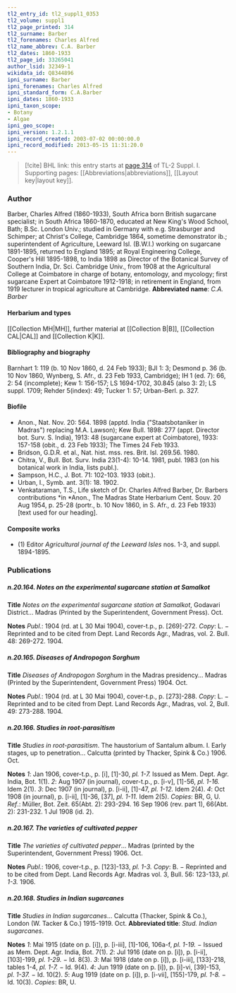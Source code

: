 ```yaml
---
tl2_entry_id: tl2_suppl1_0353
tl2_volume: suppl1
tl2_page_printed: 314
tl2_surname: Barber
tl2_forenames: Charles Alfred
tl2_name_abbrev: C.A. Barber
tl2_dates: 1860-1933
tl2_page_id: 33265041
author_lsid: 32349-1
wikidata_id: Q8344896
ipni_surname: Barber
ipni_forenames: Charles Alfred
ipni_standard_form: C.A.Barber
ipni_dates: 1860-1933
ipni_taxon_scope: 
- Botany
- Algae
ipni_geo_scope: 
ipni_version: 1.2.1.1
ipni_record_created: 2003-07-02 00:00:00.0
ipni_record_modified: 2013-05-15 11:31:20.0
---
```



> [!cite] BHL link: this entry starts at [page 314](https://www.biodiversitylibrary.org/page/33265041) of TL-2 Suppl. I.
> Supporting pages: [[Abbreviations|abbreviations]], [[Layout key|layout key]].

### Author

Barber, Charles Alfred (1860-1933), South Africa born British sugarcane specialist; in South Africa 1860-1870, educated at New King's Wood School, Bath; B.Sc. London Univ.; studied in Germany with e.g. Strasburger and Schimper; at Christ's College, Cambridge 1864, sometime demonstrator ib.; superintendent of Agriculture, Leeward Isl. (B.W.I.) working on sugarcane 1891-1895, returned to England 1895; at Royal Engineering College, Cooper's Hill 1895-1898, to India 1898 as Director of the Botanical Survey of Southern India, Dr. Sci. Cambridge Univ., from 1908 at the Agricultural College at Coimbatore in charge of botany, entomology, and mycology; first sugarcane Expert at Coimbatore 1912-1918; in retirement in England, from 1919 lecturer in tropical agriculture at Cambridge. 
**Abbreviated name**: *C.A. Barber*

#### Herbarium and types

[[Collection MH|MH]], further material at [[Collection B|B]], [[Collection CAL|CAL]] and [[Collection K|K]].

#### Bibliography and biography

Barnhart 1: 119 (b. 10 Nov 1860, d. 24 Feb 1933); BJI 1: 3; Desmond p. 36 (b. 10 Nov 1860, Wynberg, S. Afr., d. 23 Feb 1933, Cambridge); IH 1 (ed. 7): 66, 2: 54 (incomplete); Kew 1: 156-157; LS 1694-1702, 30.845 (also 3: 2); LS suppl. 1709; Rehder 5(index): 49; Tucker 1: 57; Urban-Berl. p. 327.

#### Biofile

- Anon., Nat. Nov. 20: 564. 1898 (apptd. India ("Staatsbotaniker in Madras") replacing M.A. Lawson); Kew Bull. 1898: 277 (appt. Director bot. Surv. S. India), 1913: 48 (sugarcane expert at Coimbatore), 1933: 157-158 (obit., d. 23 Feb 1933); The Times 24 Feb 1933.
- Bridson, G.D.R. et al., Nat. hist. mss. res. Brit. Isl. 269.56. 1980.
- Chitra, V., Bull. Bot. Surv. India 23(1-4): 10-14. 1981, publ. 1983 (on his botanical work in India, lists publ.).
- Sampson, H.C., J. Bot. 71: 102-103. 1933 (obit.).
- Urban, I., Symb. ant. 3(1): 18. 1902.
- Venkataraman, T.S., Life sketch of Dr. Charles Alfred Barber, Dr. Barbers contributions *in *Anon., The Madras State Herbarium Cent. Souv. 20 Aug 1954, p. 25-28 (portr., b. 10 Nov 1860, in S. Afr., d. 23 Feb 1933) \[text used for our heading\].

#### Composite works

- (1) Editor *Agricultural journal of the Leeward Isles* nos. 1-3, and suppl. 1894-1895.

### Publications

##### n.20.164. Notes on the experimental sugarcane station at Samalkot

**Title**
*Notes on the experimental sugarcane station at Samalkot*, Godavari District... Madras (Printed by the Superintendent, Government Press). Oct.

**Notes**
*Publ*.: 1904 (rd. at L 30 Mai 1904), cover-t.p., p. \[269\]-272. *Copy*: L. − Reprinted and to be cited from Dept. Land Records Agr., Madras, vol. 2. Bull. 48: 269-272. 1904.

##### n.20.165. Diseases of Andropogon Sorghum

**Title**
*Diseases of Andropogon Sorghum* in the Madras presidency... Madras (Printed by the Superintendent, Government Press) 1904. Oct.

**Notes**
*Publ*.: 1904 (rd. at L 30 Mai 1904), cover-t.p., p. \[273\]-288. *Copy*: L. − Reprinted and to be cited from Dept. Land Records Agr., Madras, vol. 2, Bull. 49: 273-288. 1904.

##### n.20.166. Studies in root-parasitism

**Title**
*Studies in root-parasitism*. The haustorium of Santalum album. I. Early stages, up to penetration... Calcutta (printed by Thacker, Spink & Co.) 1906. Oct.

**Notes**
*1*: Jan 1906, cover-t.p., p. \[i\], \[1\]-30, *pl. 1-7.* Issued as Mem. Dept. Agr. India, Bot. 1(1).
*2*: Aug 1907 (in journal), cover-t.p., p. \[i-v\], \[1\]-56, *pl. 1-16.* Idem 2(1).
*3*: Dec 1907 (in journal), p. \[i-ii\], \[1\]-47, *pl. 1-12.* Idem 2(4).
*4*: Oct 1908 (in journal), p. \[i-ii\], \[1\]-36, \[37\], *pl. 1-11.* Idem 2(5).
*Copies*: BR, G, U.
*Ref*.: Müller, Bot. Zeit. 65(Abt. 2): 293-294. 16 Sep 1906 (rev. part 1), 66(Abt. 2): 231-232. 1 Jul 1908 (id. 2).

##### n.20.167. The varieties of cultivated pepper

**Title**
*The varieties of cultivated pepper*... Madras (printed by the Superintendent, Government Press) 1906. Oct.

**Notes**
*Publ*.: 1906, cover-t.p., p. \[123\]-133, *pl. 1-3.* *Copy*: B. − Reprinted and to be cited from Dept. Land Records Agr. Madras vol. 3, Bull. 56: 123-133, *pl. 1-3.* 1906.

##### n.20.168. Studies in Indian sugarcanes

**Title**
*Studies in Indian sugarcanes*... Calcutta (Thacker, Spink & Co.), London (W. Tacker & Co.) 1915-1919. Oct.
**Abbreviated title**: *Stud. Indian sugarcanes*.

**Notes**
*1*: Mai 1915 (date on p. \[i\]), p. \[i-iii\], \[1\]-106, 106a-f, *pl. 1-19.* − Issued as Mem. Dept. Agr. India, Bot. 7(1).
*2*: Jul 1916 (date on p. \[i\]), p. \[i-ii\], \[103\]-199, *pl. 1-29.* − Id. 8(3).
*3*: Mai 1918 (date on p. \[i\]), p. \[i-iii\], \[133\]-218, tables 1-4, *pl. 1-7.* − Id. 9(4).
*4*: Jun 1919 (date on p. \[i\]), p. \[i\]-vi, \[39\]-153, *pl. 1-37.* − Id. 10(2).
*5*: Aug 1919 (date on p. \[i\]), p. \[i-vii\], \[155\]-179, *pl. 1-8.* − Id. 10(3).
*Copies*: BR, U.

